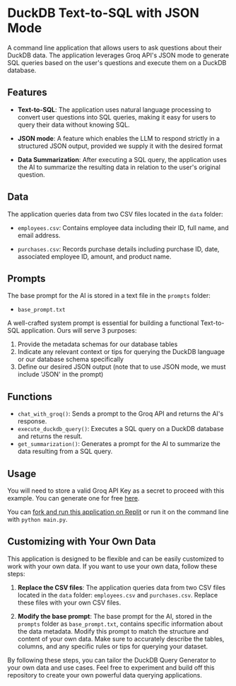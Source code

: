 # DuckDB Text-to-SQL with JSON Mode

A command line application that allows users to ask questions about their DuckDB data. The application leverages Groq API's JSON mode to generate SQL queries based on the user's questions and execute them on a DuckDB database.

## Features

- **Text-to-SQL**: The application uses natural language processing to convert user questions into SQL queries, making it easy for users to query their data without knowing SQL.

- **JSON mode**: A feature which enables the LLM to respond strictly in a structured JSON output, provided we supply it with the desired format

- **Data Summarization**: After executing a SQL query, the application uses the AI to summarize the resulting data in relation to the user's original question.

## Data

The application queries data from two CSV files located in the `data` folder:

- `employees.csv`: Contains employee data including their ID, full name, and email address.

- `purchases.csv`: Records purchase details including purchase ID, date, associated employee ID, amount, and product name.

## Prompts

The base prompt for the AI is stored in a text file in the `prompts` folder:

- `base_prompt.txt`

A well-crafted system prompt is essential for building a functional Text-to-SQL application. Ours will serve 3 purposes:

1. Provide the metadata schemas for our database tables
2. Indicate any relevant context or tips for querying the DuckDB language or our database schema specifically
3. Define our desired JSON output (note that to use JSON mode, we must include 'JSON' in the prompt)

## Functions

- `chat_with_groq()`: Sends a prompt to the Groq API and returns the AI's response.
- `execute_duckdb_query()`: Executes a SQL query on a DuckDB database and returns the result.
- `get_summarization()`: Generates a prompt for the AI to summarize the data resulting from a SQL query.

## Usage

You will need to store a valid Groq API Key as a secret to proceed with this example. You can generate one for free [here](https://console.groq.com/keys).

You can [fork and run this application on Replit](https://replit.com/@GroqCloud/Building-a-Text-to-SQL-app-with-Groqs-JSON-mode) or run it on the command line with `python main.py`.

## Customizing with Your Own Data

This application is designed to be flexible and can be easily customized to work with your own data. If you want to use your own data, follow these steps:

1. **Replace the CSV files**: The application queries data from two CSV files located in the `data` folder: `employees.csv` and `purchases.csv`. Replace these files with your own CSV files.

2. **Modify the base prompt**: The base prompt for the AI, stored in the `prompts` folder as `base_prompt.txt`, contains specific information about the data metadata. Modify this prompt to match the structure and content of your own data. Make sure to accurately describe the tables, columns, and any specific rules or tips for querying your dataset.

By following these steps, you can tailor the DuckDB Query Generator to your own data and use cases. Feel free to experiment and build off this repository to create your own powerful data querying applications.
